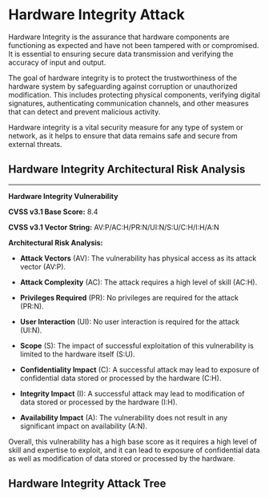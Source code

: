 # Hardware Integrity Attack 

Hardware Integrity is the assurance that hardware components are functioning as expected and have not been tampered with or compromised. It is essential to ensuring secure data transmission and verifying the accuracy of input and output.

The goal of hardware integrity is to protect the trustworthiness of the hardware system by safeguarding against corruption or unauthorized modification. This includes protecting physical components, verifying digital signatures, authenticating communication channels, and other measures that can detect and prevent malicious activity.

Hardware integrity is a vital security measure for any type of system or network, as it helps to ensure that data remains safe and secure from external threats.

## Hardware Integrity Architectural Risk Analysis 

---

**Hardware Integrity Vulnerability**

**CVSS v3.1 Base Score:** 8.4 

**CVSS v3.1 Vector String:** AV:P/AC:H/PR:N/UI:N/S:U/C:H/I:H/A:N

**Architectural Risk Analysis:**

* **Attack Vectors** (AV): The vulnerability has physical access as its attack vector (AV:P).

* **Attack Complexity** (AC):  The attack requires a high level of skill (AC:H).

* **Privileges Required** (PR): No privileges are required for the attack (PR:N).

* **User Interaction** (UI): No user interaction is required for the attack (UI:N).

* **Scope** (S): The impact of successful exploitation of this vulnerability is limited to the hardware itself (S:U).

* **Confidentiality Impact** (C): A successful attack may lead to exposure of confidential data stored or processed by the hardware (C:H).

* **Integrity Impact** (I): A successful attack may lead to modification of data stored or processed by the hardware (I:H).

* **Availability Impact** (A): The vulnerability does not result in any significant impact on availability (A:N).

Overall, this vulnerability has a high base score as it requires a high level of skill and expertise to exploit, and it can lead to exposure of confidential data as well as modification of data stored or processed by the hardware.

## Hardware Integrity Attack Tree 

